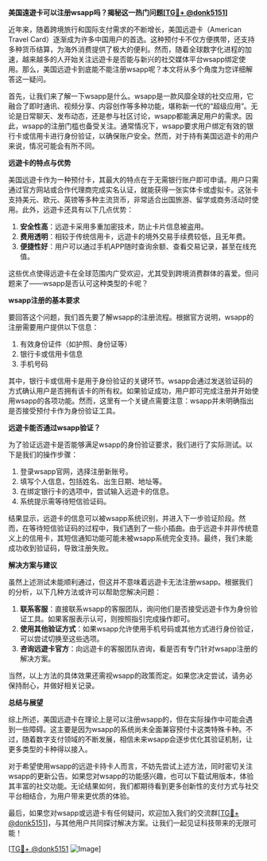 **美国遠遊卡可以注册wsapp吗？揭秘这一热门问题[[TG💪+ @donk5151](https://t.me/s/donk5151)]**

近年来，随着跨境旅行和国际支付需求的不断增长，美国远遊卡（American Travel Card）逐渐成为许多中国用户的首选。这种预付卡不仅方便携带，还支持多种货币结算，为海外消费提供了极大的便利。然而，随着全球数字化进程的加速，越来越多的人开始关注远遊卡是否能与新兴的社交媒体平台wsapp绑定使用。那么，美国远遊卡到底能不能注册wsapp呢？本文将从多个角度为您详细解答这一疑问。

首先，让我们来了解一下wsapp是什么。wsapp是一款风靡全球的社交应用，它融合了即时通讯、视频分享、内容创作等多种功能，堪称新一代的“超级应用”。无论是日常聊天、发布动态，还是参与社区讨论，wsapp都能满足用户的需求。因此，wsapp的注册门槛也备受关注。通常情况下，wsapp要求用户绑定有效的银行卡或信用卡进行身份验证，以确保账户安全。然而，对于持有美国远遊卡的用户来说，情况可能会有所不同。

**远遊卡的特点与优势**

美国远遊卡作为一种预付卡，其最大的特点在于无需银行账户即可申请。用户只需通过官方网站或合作代理商完成实名认证，就能获得一张实体卡或虚拟卡。这张卡支持美元、欧元、英镑等多种主流货币，非常适合出国旅游、留学或商务活动时使用。此外，远遊卡还具有以下几点优势：

1. **安全性高**：远遊卡采用多重加密技术，防止卡片信息被盗用。
2. **费用透明**：相较于传统信用卡，远遊卡的境外交易手续费较低，且无年费。
3. **便捷性好**：用户可以通过手机APP随时查询余额、查看交易记录，甚至在线充值。

这些优点使得远遊卡在全球范围内广受欢迎，尤其受到跨境消费群体的喜爱。但问题来了——wsapp是否认可这种类型的卡呢？

**wsapp注册的基本要求**

要回答这个问题，我们首先要了解wsapp的注册流程。根据官方说明，wsapp的注册需要用户提供以下信息：

1. 有效身份证件（如护照、身份证等）
2. 银行卡或信用卡信息
3. 手机号码

其中，银行卡或信用卡是用于身份验证的关键环节。wsapp会通过发送验证码的方式确认用户是否拥有该卡的所有权。如果验证成功，用户即可完成注册并开始使用wsapp的各项功能。然而，这里有一个关键点需要注意：wsapp并未明确指出是否接受预付卡作为身份验证工具。

**远遊卡能否通过wsapp验证？**

为了验证远遊卡是否能够满足wsapp的身份验证要求，我们进行了实际测试。以下是我们的操作步骤：

1. 登录wsapp官网，选择注册新账号。
2. 填写个人信息，包括姓名、出生日期、地址等。
3. 在绑定银行卡的选项中，尝试输入远遊卡的信息。
4. 系统提示需等待短信验证码。

结果显示，远遊卡的信息可以被wsapp系统识别，并进入下一步验证阶段。然而，在等待短信验证码的过程中，我们遇到了一些小插曲。由于远遊卡并非传统意义上的信用卡，其短信通知功能可能未被wsapp系统完全支持。最终，我们未能成功收到验证码，导致注册失败。

**解决方案与建议**

虽然上述测试未能顺利通过，但这并不意味着远遊卡无法注册wsapp。根据我们的分析，以下几种方法或许可以帮助您解决问题：

1. **联系客服**：直接联系wsapp的客服团队，询问他们是否接受远遊卡作为身份验证工具。如果客服表示认可，则按照指引完成操作即可。
2. **使用其他验证方式**：如果wsapp允许使用手机号码或其他方式进行身份验证，可以尝试切换至这些选项。
3. **咨询远遊卡官方**：向远遊卡的客服团队咨询，看是否有专门针对wsapp注册的解决方案。

当然，以上方法的具体效果还需视wsapp的政策而定。如果您决定尝试，请务必保持耐心，并做好相关记录。

**总结与展望**

综上所述，美国远遊卡在理论上是可以注册wsapp的，但在实际操作中可能会遇到一些障碍。这主要是因为wsapp的系统尚未全面兼容预付卡这类特殊卡种。不过，随着数字支付领域的不断发展，相信未来wsapp会逐步优化其验证机制，让更多类型的卡种得以接入。

对于希望使用wsapp的远遊卡持卡人而言，不妨先尝试上述方法，同时密切关注wsapp的更新公告。如果您对wsapp的功能感兴趣，也可以下载试用版本，体验其丰富的社交功能。无论结果如何，我们都期待看到更多创新性的支付方式与社交平台相结合，为用户带来更优质的体验。

最后，如果您对wsapp或远遊卡有任何疑问，欢迎加入我们的交流群[[TG💪+ @donk5151](https://t.me/s/donk5151)]，与其他用户共同探讨解决方案。让我们一起见证科技带来的无限可能！

[[TG💪+ @donk5151](https://t.me/s/donk5151) ![Image](https://i.postimg.cc/rwNCRYN7/Snipaste-2025-04-30-17-27-05.png)]